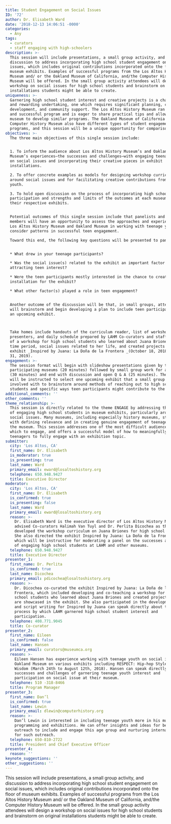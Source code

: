 ```yaml
---
title: Student Engagement on Social Issues
ID: '72'
author: Dr. Elisabeth Ward
date: '2018-12-13 14:06:51 -0000'
categories:
  - Any
tags:
  - curators
  - staff engaging with high-schoolers
description: >-
  This session will include presentations, a small group activity, and
  discussion to address incorporating high school student engagement on social
  issues, which includes original contributions incorporated onto the floor of
  museum exhibits. Examples of successful programs from the Los Altos History
  Museum and/ or the Oakland Museum of California, and/the Computer History
  Museum will be offered. In the small group activity attendees will design a
  workshop on social issues for high school students and brainstorm on original
  installations students might be able to create.
uniqueness: >-
  Garnering high school student interest and creative projects is a challenging
  and rewarding undertaking, one which requires significant planning, curriculum
  development, and community support. The Los Altos History Museum ran a unique
  and successful program and is eager to share practical tips and allow other
  museum to develop similar programs. The Oakland Museum of California and the
  Computer History Museum also have different types of student engagement
  programs, and this session will be a unique opportunity for comparison.
objectives: >-
  The three main objectives of this single session include:


  1. To inform the audience about Los Altos History Museum’s and Oakland
  Museum’s experiences—the successes and challenges—with engaging teenage youth
  on social issues and incorporating their creative pieces in exhibit
  installations.

  2. To offer concrete examples as models for designing workshop curriculum
  around social issues and for facilitating creative contributions from teenage
  youth.

  3. To hold open discussion on the process of incorporating high school student
  participation and strengths and limits of the outcomes at each museum for
  their respective exhibits.


  Potential outcomes of this single session include that panelists and audience
  members will have an opportunity to assess the approaches and experiences of
  Los Altos History Museum and Oakland Museum in working with teenage youth and
  consider patterns in successful teen engagement.

  Toward this end, the following key questions will be presented to panelists: 


  * What drew in your teenage participants? 

  * Was the social issue(s) related to the exhibit an important factor in
  attracting teen interest? 

  * Were the teen participants mostly interested in the chance to create an
  installation for the exhibit?

  * What other factor(s) played a role in teen engagement? 


  Another outcome of the discussion will be that, in small groups, attendees
  will brainstorm and begin developing a plan to include teen participation in
  an upcoming exhibit. 



  Take homes include handouts of the curriculum reader, list of workshop
  presenters, and daily schedule prepared by LAHM Co-curators and staff as part
  of a workshop for high school students who learned about Juana Briones, her
  time period, social issues related to her life, and created projects for the
  exhibit _Inspired by Juana: La Doña de la Frontera _(October 18, 2018 – March
  31, 2019).
engagement: >-
  The session format will begin with slideshow presentations given by the
  participating museums (20 minutes) followed by small group work for attendees
  (30 minutes) and end with discussion and open Q & A (25 minutes). The groups
  will be instructed to select one upcoming exhibit that a small group member is
  involved with to brainstorm around methods of reaching out to high school
  students and specific ways teen participants might contribute to the exhibit.
additional_comments: ''
other_comments: ''
theme_relationship: >-
  This session is directly related to the theme ENGAGE by addressing the topic
  of engaging high school students in museum exhibits, particularly around
  social issues. Many museums, including especially history museums, struggle
  with defining relevance and in creating genuine engagement of teenagers with
  the museum. This session addresses one of the most difficult audiences with
  which to engage, and offers a successful model of how to meaningfully allow
  teenagers to fully engage with an exhibition topic.
submitter:
  city: 'Los Altos, CA'
  first_name: Dr. Elisabeth
  is_moderator: true
  is_presenting: true
  last_name: Ward
  primary_email: eward@losaltoshistory.org
  telephone: 650.948.9427
  title: Executive Director
moderator:
  city: 'Los Altos, CA'
  first_name: Dr. Elisabeth
  is_confirmed: true
  is_presenting: false
  last_name: Ward
  primary_email: eward@losaltoshistory.org
  reason: >-
    Dr. Elisabeth Ward is the executive director of Los Altos History Museum and
    advised Co-curators Halimah Van Tuyl and Dr. Perlita Dicochea as they
    developed the workshop curriculum on Juana Briones for high school students.
    She also directed the exhibit Inspired by Juana: La Doña de la Frontera,
    which will be instructive for moderating a panel on the successes and limits
    of engaging high school students at LAHM and other museums.
  telephone: 650.948.9427
  title: Executive Director
presenter_1:
  first_name: Dr. Perlita
  is_confirmed: true
  last_name: Dicochea
  primary_email: pdicochea@losaltoshistory.org
  reason: >-
    Dr. Dicochea co-curated the exhibit Inspired by Juana: La Doña de la
    Frontera, which included developing and co-teaching a workshop for high
    school students who learned about Juana Briones and created projects that
    are showcased in the exhibit. She also participated in the development of
    and script writing for Inspired by Juana can speak directly about the
    process by which LAHM garnered high school student interest and
    participation.
  telephone: 408.771.9045
  title: Co-curator
presenter_2:
  first_name: Eileen
  is_confirmed: false
  last_name: Hansen
  primary_email: curators@museumca.org
  reason: >-
    Eileen Hansen has experience working with teenage youth on social issues at
    Oakland Museum on various exhibits including RESPECT: Hip-hop Style and
    Wisdom (March 24th to August 12th, 2018). Hansen can speak directly on the
    successes and challenges of garnering teenage youth interest and
    participation on social issue at their museum.
  telephone: 510 -318-8466
  title: Program Manager
presenter_3:
  first_name: Dan’l
  is_confirmed: true
  last_name: Lewin
  primary_email: dlewin@computerhistory.org
  reason: >-
    Dan’l Lewin is interested in including teenage youth more in his museum’s
    programming and exhibitions. He can offer insights and ideas for beginning
    outreach to include and engage this age group and nurturing internal support
    for such outreach.
  telephone: 650-810-2722
  title: President and Chief Executive Officer
presenter_4:
  reason: ''
keynote_suggestions: ''
other_suggestions: ''
---
```

This session will include presentations, a small group activity, and discussion to address incorporating high school student engagement on social issues, which includes original contributions incorporated onto the floor of museum exhibits. Examples of successful programs from the Los Altos History Museum and/ or the Oakland Museum of California, and/the Computer History Museum will be offered. In the small group activity attendees will design a workshop on social issues for high school students and brainstorm on original installations students might be able to create.
